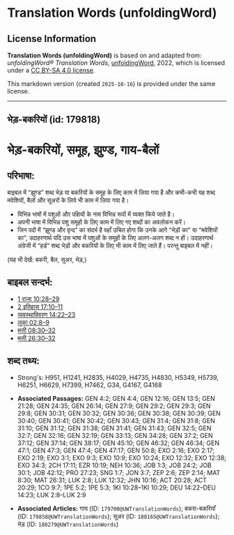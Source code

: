 # Translation Words (unfoldingWord)

## License Information

**Translation Words (unfoldingWord)** is based on and adapted from: _unfoldingWord® Translation Words_, [unfoldingWord](https://unfoldingword.org/utw), 2022, which is licensed under a [CC BY-SA 4.0 license](https://creativecommons.org/licenses/by-sa/4.0/legalcode.en).

This markdown version (created `2025-10-16`) is provided under the same license.



--------------------------------

## भेड़-बकरियों (id: 179818)

भेड़\-बकरियों, समूह, झुण्ड, गाय\-बैलों
======================================

परिभाषा:
--------

बाइबल में “झुण्ड” शब्द भेड़ या बकरियों के समूह के लिए काम में लिया गया है और कभी\-कभी यह शब्द मवेशियों, बैलों और सूअरों के लिये भी काम में लिया गया है।

* विभिन्न भाषों में पशुओं और पक्षियों के नाम विभिन्न रूपों में व्यक्त किये जाते है।
* अपनी भाषा में विभिन्न पशु समूहों के लिए काम में लिए गए शब्दों का अवलोकन करें।
* जिन पदों में “झुण्ड और वृन्द” का संदर्भ है वहाँ उचित होगा कि उनके आगे “भेड़ों का” या “मवेशियों का”, उदाहरणार्थ यदि उस भाषा में पशुओं के समूहों के लिए अलग\-अलग शब्द न हों। उदाहरणार्थ अंग्रेजी में “हर्ड” शब्द भेड़ों और बकरियों के लिए भी काम में लिए जाते हैं। परन्तु बाइबल में नहीं।

(यह भी देखें: बकरी, बैल, सुअर, भेड़,)

बाइबल सन्दर्भ:
--------------

* [1 राजा 10:28–29](https://ref.ly/1Kgs0:0)
* [2 इतिहास 17:10–11](https://ref.ly/2Chr0:0)
* [व्यवस्थाविवरण 14:22–23](https://ref.ly/Deut14:22-Deut14:23)
* [लूका 02:8–9](https://ref.ly/Luke2:8-Luke2:9)
* [मत्ती 08:30–32](https://ref.ly/Matt8:30-Matt8:32)
* [मत्ती 26:30–32](https://ref.ly/Matt26:30-Matt26:32)

शब्द तथ्य:
----------

* Strong's: H951, H1241, H2835, H4029, H4735, H4830, H5349, H5739, H6251, H6629, H7399, H7462, G34, G4167, G4168

* **Associated Passages:** GEN 4:2; GEN 4:4; GEN 12:16; GEN 13:5; GEN 21:28; GEN 24:35; GEN 26:14; GEN 27:9; GEN 29:2; GEN 29:3; GEN 29:8; GEN 30:31; GEN 30:32; GEN 30:36; GEN 30:38; GEN 30:39; GEN 30:40; GEN 30:41; GEN 30:42; GEN 30:43; GEN 31:4; GEN 31:8; GEN 31:10; GEN 31:12; GEN 31:38; GEN 31:41; GEN 31:43; GEN 32:5; GEN 32:7; GEN 32:16; GEN 32:19; GEN 33:13; GEN 34:28; GEN 37:2; GEN 37:12; GEN 37:14; GEN 38:17; GEN 45:10; GEN 46:32; GEN 46:34; GEN 47:1; GEN 47:3; GEN 47:4; GEN 47:17; GEN 50:8; EXO 2:16; EXO 2:17; EXO 2:19; EXO 3:1; EXO 9:3; EXO 10:9; EXO 10:24; EXO 12:32; EXO 12:38; EXO 34:3; 2CH 17:11; EZR 10:19; NEH 10:36; JOB 1:3; JOB 24:2; JOB 30:1; JOB 42:12; PRO 27:23; SNG 1:7; JON 3:7; ZEP 2:6; ZEP 2:14; MAT 8:30; MAT 26:31; LUK 2:8; LUK 12:32; JHN 10:16; ACT 20:28; ACT 20:29; 1CO 9:7; 1PE 5:2; 1PE 5:3; 1KI 10:28–1KI 10:29; DEU 14:22–DEU 14:23; LUK 2:8–LUK 2:9
* **Associated Articles:** गाय (ID: `179700@UWTranslationWords`); बकरा-बकरियाँ (ID: `179858@UWTranslationWords`); सूअर (ID: `180165@UWTranslationWords`); भेड़ (ID: `180279@UWTranslationWords`)

